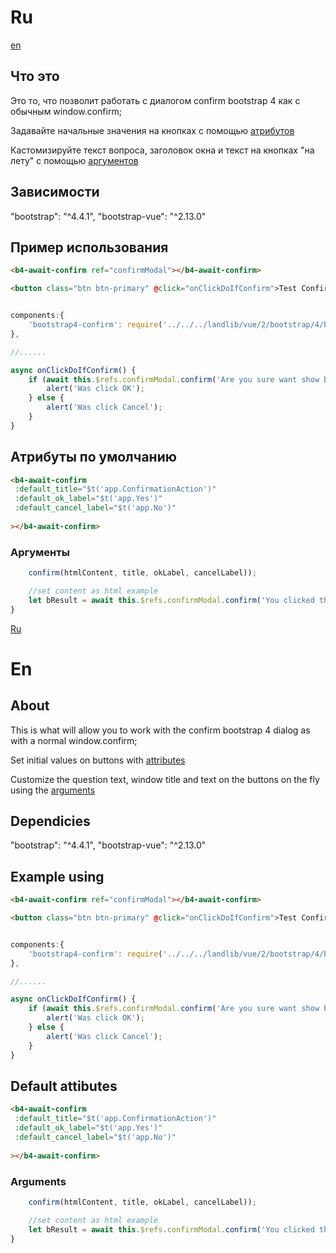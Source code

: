 # Ru

[en](#en)

## Что это

Это то, что позволит работать с диалогом confirm bootstrap 4 как с обычным window.confirm;

Задавайте начальные значения на кнопках с помощью [атрибутов](#атрибуты)

Кастомизируйте текст вопроса, заголовок окна и текст на кнопках "на лету" с помощью [аргументов](#аргументы)

## Зависимости

"bootstrap": "^4.4.1",
"bootstrap-vue": "^2.13.0"


## Пример использования

````html
<b4-await-confirm ref="confirmModal"></b4-await-confirm>

<button class="btn btn-primary" @click="onClickDoIfConfirm">Test Confirm</button>

````

````javascript

components:{
	'bootstrap4-confirm': require('../../../landlib/vue/2/bootstrap/4/bootstrap4confirm/bootstrap4Confirm').default
},

//......

async onClickDoIfConfirm() {
	if (await this.$refs.confirmModal.confirm('Are you sure want show browser alert(0)?')) {
		alert('Was click OK');
	} else {
		alert('Was click Cancel');
	}
}
````

## Атрибуты по умолчанию

````html
<b4-await-confirm
 :default_title="$t('app.ConfirmationAction')"
 :default_ok_label="$t('app.Yes')"
 :default_cancel_label="$t('app.No')"
 
></b4-await-confirm>
````

### Аргументы

````javascript
	confirm(htmlContent, title, okLabel, cancelLabel));

	//set content as html example
	let bResult = await this.$refs.confirmModal.confirm('You clicked the button.</p><p>Are you sure want show browser alert(0)?</p>')
}
````



[Ru](#ru)

# En

## About

This is what will allow you to work with the confirm bootstrap 4 dialog as with a normal window.confirm;

Set initial values on buttons with [attributes](#attributes)

Customize the question text, window title and text on the buttons on the fly using the [arguments](#arguments)

## Dependicies

"bootstrap": "^4.4.1",
"bootstrap-vue": "^2.13.0"


## Example using

````html
<b4-await-confirm ref="confirmModal"></b4-await-confirm>

<button class="btn btn-primary" @click="onClickDoIfConfirm">Test Confirm</button>

````

````javascript

components:{
	'bootstrap4-confirm': require('../../../landlib/vue/2/bootstrap/4/bootstrap4confirm/bootstrap4Confirm').default
},

//......

async onClickDoIfConfirm() {
	if (await this.$refs.confirmModal.confirm('Are you sure want show browser alert(0)?')) {
		alert('Was click OK');
	} else {
		alert('Was click Cancel');
	}
}
````

## Default attibutes

````html
<b4-await-confirm
 :default_title="$t('app.ConfirmationAction')"
 :default_ok_label="$t('app.Yes')"
 :default_cancel_label="$t('app.No')"
 
></b4-await-confirm>
````

### Arguments

````javascript
	confirm(htmlContent, title, okLabel, cancelLabel));

	//set content as html example
	let bResult = await this.$refs.confirmModal.confirm('You clicked the button.</p><p>Are you sure want show browser alert(0)?</p>')
}
````



